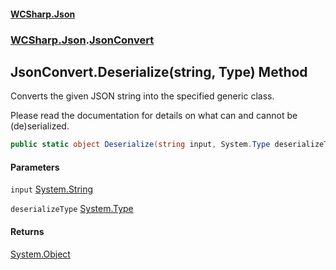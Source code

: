 #### [WCSharp.Json](index.md 'index')
### [WCSharp.Json](WCSharp.Json.md 'WCSharp.Json').[JsonConvert](WCSharp.Json.JsonConvert.md 'WCSharp.Json.JsonConvert')

## JsonConvert.Deserialize(string, Type) Method

Converts the given JSON string into the specified generic class.  
  
Please read the documentation for details on what can and cannot be (de)serialized.

```csharp
public static object Deserialize(string input, System.Type deserializeType);
```
#### Parameters

<a name='WCSharp.Json.JsonConvert.Deserialize(string,System.Type).input'></a>

`input` [System.String](https://docs.microsoft.com/en-us/dotnet/api/System.String 'System.String')

<a name='WCSharp.Json.JsonConvert.Deserialize(string,System.Type).deserializeType'></a>

`deserializeType` [System.Type](https://docs.microsoft.com/en-us/dotnet/api/System.Type 'System.Type')

#### Returns
[System.Object](https://docs.microsoft.com/en-us/dotnet/api/System.Object 'System.Object')